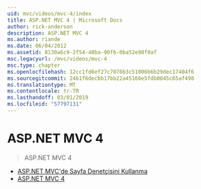 ```yaml
---
uid: mvc/videos/mvc-4/index
title: ASP.NET MVC 4 | Microsoft Docs
author: rick-anderson
description: ASP.NET MVC 4
ms.author: riande
ms.date: 06/04/2012
ms.assetid: 8130a6c9-2f54-48ba-90f6-0ba52e98f0af
msc.legacyurl: /mvc/videos/mvc-4
msc.type: chapter
ms.openlocfilehash: 12cc1fd6ef27c7078b3c51006b6b29dec17404f6
ms.sourcegitcommit: 24b1f6decbb17bb22a45166e5fdb0845c65af498
ms.translationtype: MT
ms.contentlocale: tr-TR
ms.lasthandoff: 03/01/2019
ms.locfileid: "57797131"
---
```

<a name="aspnet-mvc-4"></a>ASP.NET MVC 4
====================
> ASP.NET MVC 4


- [ASP.NET MVC'de Sayfa Denetçisini Kullanma](using-page-inspector-in-aspnet-mvc.md)
- [ASP.NET MVC 4](aspnet-mvc-4.md)
